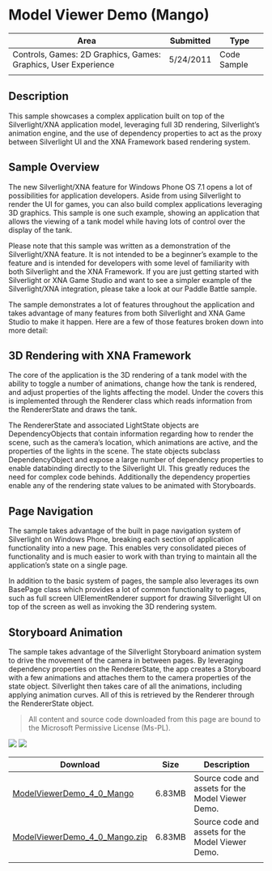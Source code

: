 # Model Viewer Demo (Mango)

|Area|Submitted|Type|
|-|-|-|
Controls, Games: 2D Graphics, Games: Graphics, User Experience|5/24/2011|Code Sample
||||

## Description

This sample showcases a complex application built on top of the Silverlight/XNA application model, leveraging full 3D rendering, Silverlight’s animation engine, and the use of dependency properties to act as the proxy between Silverlight UI and the XNA Framework based rendering system.

## Sample Overview

The new Silverlight/XNA feature for Windows Phone OS 7.1 opens a lot of possibilities for application developers. Aside from using Silverlight to render the UI for games, you can also build complex applications leveraging 3D graphics. This sample is one such example, showing an application that allows the viewing of a tank model while having lots of control over the display of the tank.

Please note that this sample was written as a demonstration of the Silverlight/XNA feature. It is not intended to be a beginner’s example to the feature and is intended for developers with some level of familiarity with both Silverlight and the XNA Framework. If you are just getting started with Silverlight or XNA Game Studio and want to see a simpler example of the Silverlight/XNA integration, please take a look at our Paddle Battle sample.

The sample demonstrates a lot of features throughout the application and takes advantage of many features from both Silverlight and XNA Game Studio to make it happen. Here are a few of those features broken down into more detail:

## 3D Rendering with XNA Framework

The core of the application is the 3D rendering of a tank model with the ability to toggle a number of animations, change how the tank is rendered, and adjust properties of the lights affecting the model. Under the covers this is implemented through the Renderer class which reads information from the RendererState and draws the tank.

The RendererState and associated LightState objects are DependencyObjects that contain information regarding how to render the scene, such as the camera’s location, which animations are active, and the properties of the lights in the scene. The state objects subclass DependencyObject and expose a large number of dependency properties to enable databinding directly to the Silverlight UI. This greatly reduces the need for complex code behinds. Additionally the dependency properties enable any of the rendering state values to be animated with Storyboards.

## Page Navigation

The sample takes advantage of the built in page navigation system of Silverlight on Windows Phone, breaking each section of application functionality into a new page. This enables very consolidated pieces of functionality and is much easier to work with than trying to maintain all the application’s state on a single page.

In addition to the basic system of pages, the sample also leverages its own BasePage class which provides a lot of common functionality to pages, such as full screen UIElementRenderer support for drawing Silverlight UI on top of the screen as well as invoking the 3D rendering system.

## Storyboard Animation

The sample takes advantage of the Silverlight Storyboard animation system to drive the movement of the camera in between pages. By leveraging dependency properties on the RendererState, the app creates a Storyboard with a few animations and attaches them to the camera properties of the state object. Silverlight then takes care of all the animations, including applying animation curves. All of this is retrieved by the Renderer through the RendererState object.

> All content and source code downloaded from this page are bound to the Microsoft Permissive License (Ms-PL).

![](https://github.com/SimonDarksideJ/XNAGameStudio/raw/master/Images/model%20viewer%201_small.png?raw=true)
![](https://github.com/SimonDarksideJ/XNAGameStudio/raw/master/Images/model%20viewer%202_small.png?raw=true)

Download | Size | Description
---|---|---|
[ModelViewerDemo_4_0_Mango](https://github.com/simondarksidej/XNAGameStudio/tree/master/Samples/ModelViewerDemo_4_0_Mango) | 6.83MB | Source code and assets for the Model Viewer Demo.
[ModelViewerDemo_4_0_Mango.zip](https://github.com/simondarksidej/XNAGameStudioZips/raw/zips/ModelViewerDemo_4_0_Mango.zip) | 6.83MB | Source code and assets for the Model Viewer Demo.
||||
